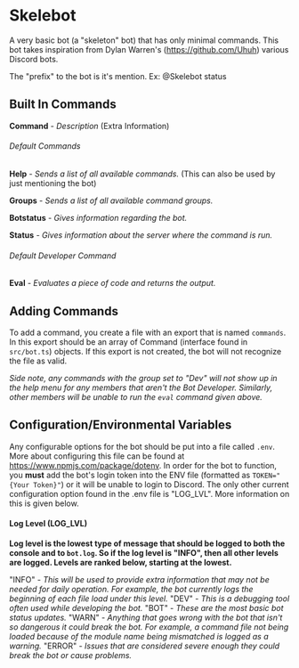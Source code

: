 # Skelebot
A very basic bot (a "skeleton" bot) that has only minimal commands. This bot takes inspiration from Dylan Warren's (https://github.com/Uhuh) various Discord bots. 

The "prefix" to the bot is it's mention. Ex:
@Skelebot status

## Built In Commands

**Command** - *Description* (Extra Information)



###### Default Commands

**Help** - *Sends a list of all available commands.* (This can also be used by just mentioning the bot)

**Groups** - *Sends a list of all available command groups.* 

**Botstatus** - *Gives information regarding the bot.*

**Status** - *Gives information about the server where the command is run.*

###### Default Developer Command

**Eval** - *Evaluates a piece of code and returns the output.*

## Adding Commands

  To add a command, you create a file with an export that is named `commands`. In this export should be an array of Command (interface found in `src/bot.ts`) objects. If this export is not created, the bot will not recognize the file as valid.
  
*Side note, any commands with the group set to "Dev" will not show up in the help menu for any members that aren't the Bot Developer. Similarly, other members will be unable to run the `eval` command given above.*

## Configuration/Environmental Variables

  Any configurable options for the bot should be put into a file called `.env`. More about configuring this file can be found at https://www.npmjs.com/package/dotenv. In order for the bot to function, you **must** add the bot's login token into the ENV file (formatted as `TOKEN="{Your Token}"`) or it will be unable to login to Discord. The only other current configuration option found in the .env file is "LOG_LVL". More information on this is given below.
#### Log Level (LOG_LVL)

**Log level is the lowest type of message that should be logged to both the console and to `bot.log`. So if the log level is "INFO", then all other levels are logged. Levels are ranked below, starting at the lowest.**

"INFO" - *This will be used to provide extra information that may not be needed for daily operation. For example, the bot currently logs the beginning of each file load under this level.*
"DEV" - *This is a debugging tool often used while developing the bot.*
"BOT" - *These are the most basic bot status updates.*
"WARN" - *Anything that goes wrong with the bot that isn't so dangerous it could break the bot. For example, a command file not being loaded because of the module name being mismatched is logged as a warning.*
"ERROR" - *Issues that are considered severe enough they could break the bot or cause problems.*
